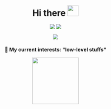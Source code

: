 <h1 align="center">Hi there <img src="https://media.giphy.com/media/hvRJCLFzcasrR4ia7z/giphy.gif" width="35"></h1>
<p align="center">
  <a href="https://github.com/yusekim"><img src="https://img.shields.io/github/followers/yusekim?label=Follow%20me&style=social" /></a>
  <a href="mailto:이메일"><img src="https://img.shields.io/badge/Email-youwin0802%40naver.com-blue?style=flat&logo=gmail"></a>
</p>

<p align="center">
  <img src="https://readme-typing-svg.herokuapp.com?color=%2336BCF7&lines=Welcome+to+my+GitHub+Profile!;">
</p>

<h3 align="center">🌱 My current interests: "low-level stuffs"</h3>
<p align="center">
  <img src="https://github-readme-stats.vercel.app/api?username=yusekim&show_icons=true&theme=radical" height="150"/>
